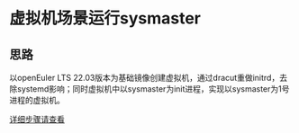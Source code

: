 # 虚拟机场景运行sysmaster

## 思路

以openEuler LTS 22.03版本为基础镜像创建虚拟机，通过dracut重做initrd，去除systemd影响；同时虚拟机中以sysmaster为init进程，实现以sysmaster为1号进程的虚拟机。

[详细步骤请查看](http://sysmaster.online/use/01-run%20sysmaster%20with%20vm/)
